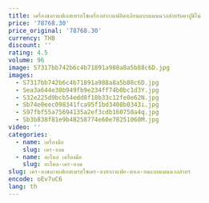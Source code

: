 ```yaml
---
title: เครื่องชงกาแฟเอสเพรสโซเครื่องทำกาแฟอิตาเลียนแบบแมนนวลสำหรับคาปูชิโน่
price: '78768.30'
price_original: '78768.30'
currency: THB
discount: ''
rating: 4.5
volume: 96
image: S7317bb742b6c4b71891a988a8a5b88c6D.jpg
images:
  - S7317bb742b6c4b71891a988a8a5b88c6D.jpg
  - Sea3a644e30b949fb9e234ff74b0bc1d3Y.jpg
  - S32e225d9bcb54edd8f18b33c12fe0e62N.jpg
  - Sb74e0eec098341fca95f1bd3408b0343i.jpg
  - S97fbf55a75694135a2ef3cdb160750a4q.jpg
  - Sb3b838f81e9b48258774e60e78251060M.jpg
video: ''
categories:
  - name: เครื่องมือ
    slug: เคร-องม
  - name: อะไหล่ เครื่องมือ
    slug: อะไหล-เคร-องม
slug: เคร-องชงกาแฟเอสเพรสโซเคร-องทำกาแฟอ-ตาเล-ยนแบบแมนนวลสำหร
encode: oEv7uC6
lang: th
---
```

  